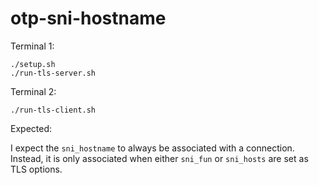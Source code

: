 # otp-sni-hostname

Terminal 1:

```
./setup.sh
./run-tls-server.sh
```

Terminal 2:


```
./run-tls-client.sh
```

Expected:

I expect the `sni_hostname` to always be associated with a connection. Instead, it is only associated when either `sni_fun` or `sni_hosts` are set as TLS options.
